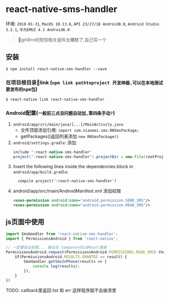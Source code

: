 
# react-native-sms-handler
环境: `2018-01-31`, `MacOS 10.13.6`, `API 23/27/18 Android8.0`, `Android Studio 3.2.1`, `华为EMUI 4.1 Android6.0`
> git中rn的短信相关组件太糟糕了,自己写一个
## 安装
`$ npm install react-native-sms-handler --save`
### 在项目根目录link (`npm link pathtoproject 开发神器,可以在本地测试要发布的npm包`)
`$ react-native link react-native-sms-handler`

### Android配置(`一般前三点没问题自动加,第四条手动?`)

1. `android/app/src/main/java/[...]/MainActivity.java`
   - 文件顶部添加引用: `import com.xiaomai.sms.RNSmsPackage;`
   - getPackages()返回列表添加 `new RNSmsPackage()`
2. `android/settings.gradle`: 添加
  	```java
  	include ':react-native-sms-handler'
  	project(':react-native-sms-handler').projectDir = new File(rootProject.projectDir, 	'../node_modules/react-native-sms-handler/android')
  	```
3. Insert the following lines inside the dependencies block in `android/app/build.gradle`:
  	```
      compile project(':react-native-sms-handler')
  	```
4. android/app/src/main/AndroidManifest.xml 添加权限
	 ```xml
	 <uses-permission android:name="android.permission.SEND_SMS"/>
	 <uses-permission android:name="android.permission.READ_SMS"/>
	 ```

## js页面中使用
```javascript
import SmsHandler from 'react-native-sms-handler';
import { PermissionsAndroid } from 'react-native';

// 一定要验证权限... 建议在 ComponentDidMount里做
PermissionsAndroid.request(PermissionsAndroid.PERMISSIONS.READ_SMS).then(result=>{
	if(PermissionsAndroid.RESULTS.GRANTED == result) {
		SmsHandler.getSmsInPhone(results => {
			console.log(results);
		});
	}
})
```

TODO: callback里返回 list 和 err 这样程序就不会崩溃里
  
